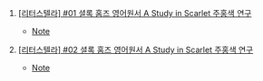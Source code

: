 1. [[리터스텔라] #01 셜록 홈즈 영어원서 A Study in Scarlet 주홍색 연구](https://youtu.be/csDNVBuyxoU)
    - [Note](./Note/주홍색연구_1.md)

2. [[리터스텔라] #02 셜록 홈즈 영어원서 A Study in Scarlet 주홍색 연구](https://youtu.be/SoRD_JP7W0g)
    - [Note](./Note/주홍색연구_2.md)